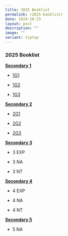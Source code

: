 ```yaml
---
title: 2025 Booklist
permalink: /2025-booklist/
date: 2024-10-23
layout: post
description: ""
image: ""
variant: tiptap
---
```

<h3>2025 Booklist</h3>
<p></p>
<p><strong><u>Secondary 1</u></strong>
</p>
<ul data-tight="true" class="tight">
<li>
<p><a href="https://drive.google.com/file/d/14SNfrEAeVogIQ3BMEcotska0AQrnIls_/view?usp=sharing" rel="noopener nofollow" target="_blank">1G1</a>
</p>
</li>
<li>
<p><a href="https://drive.google.com/file/d/1d-SbAAYcZ6CmsJGfyH0VHCLhJKF_-wIr/view?usp=sharing" rel="noopener nofollow" target="_blank">1G2</a>
</p>
</li>
<li>
<p><a href="https://drive.google.com/file/d/17ccKg6oynHDZ2MUzD5kQcmgIzlLkI2pH/view?usp=sharing" rel="noopener nofollow" target="_blank">1G3</a>
</p>
</li>
</ul>
<p><strong><u>Secondary 2</u></strong>
</p>
<ul data-tight="true" class="tight">
<li>
<p><a href="https://drive.google.com/file/d/1tCSD7_DG2Nz--5xKGBwY5Z4XjIgMPb-S/view?usp=sharing" rel="noopener nofollow" target="_blank">2G1</a>
</p>
</li>
<li>
<p><a href="https://drive.google.com/file/d/1sJu6MHVNjHb3QJGuynnK5mwX4CqZuNjM/view?usp=sharing" rel="noopener nofollow" target="_blank">2G2</a>
</p>
</li>
<li>
<p><a href="https://drive.google.com/file/d/1J-RJfbrCzdrAh-knhVo8N1xNnUrDVGzX/view?usp=sharing" rel="noopener nofollow" target="_blank">2G3</a>
</p>
</li>
</ul>
<p><strong><u>Secondary 3</u></strong>
</p>
<ul data-tight="true" class="tight">
<li>
<p>3 EXP</p>
</li>
<li>
<p>3 NA</p>
</li>
<li>
<p>3 NT</p>
</li>
</ul>
<p><strong><u>Secondary 4</u></strong>
</p>
<ul data-tight="true" class="tight">
<li>
<p>4 EXP</p>
</li>
<li>
<p>4 NA</p>
</li>
<li>
<p>4 NT</p>
</li>
</ul>
<p><strong><u>Secondary 5</u></strong>
</p>
<ul data-tight="true" class="tight">
<li>
<p>5 NA</p>
</li>
</ul>
<p></p>
<p></p>
<p></p>
<p></p>
<p></p>
<p></p>
<p></p>